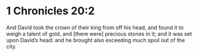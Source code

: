 # 1 Chronicles 20:2

And David took the crown of their king from off his head, and found it to weigh a talent of gold, and [there were] precious stones in it; and it was set upon David’s head: and he brought also exceeding much spoil out of the city.